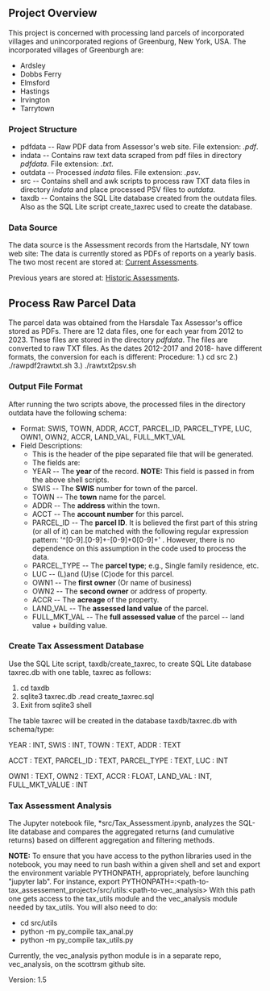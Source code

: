## Project Overview
This project is concerned with processing land parcels of incorporated villages and unincorporated regions of Greenburg, New York, USA.
The incorporated villages of Greenburgh are:
- Ardsley
- Dobbs Ferry
- Elmsford
- Hastings
- Irvington
- Tarrytown

### Project Structure
- pdfdata -- Raw PDF data from Assessor's web site. File extension: *.pdf*.
- indata  -- Contains raw text data scraped from pdf files in directory *pdfdata*. File extension: *.txt*.
- outdata -- Processed *indata* files. File extension: *.psv*. 
- src     -- Contains shell and awk scripts to process raw TXT data files in directory *indata*
             and place processed PSV files to *outdata*.
- taxdb   -- Contains the SQL Lite database created from the outdata files.
             Also as the SQL Lite script create_taxrec used to create the database.



### Data Source
The data source is the Assessment records from the Hartsdale, NY town web site:
The data is currently stored as PDFs of reports on a yearly basis. The two most recent 
are stored at: [Current Assessments](https://www.greenburghny.com/169/Assessment-Rolls).

Previous years are stored at: [Historic Assessments](https://www.greenburghny.com/604/Past-Assessment-Rolls).

## Process Raw Parcel Data
The parcel data was obtained from the Harsdale Tax Assessor's office stored as PDFs.
There are 12 data files, one for each year from 2012 to 2023.
These files are stored in the directory *pdfdata*.
The files are converted to raw TXT files. As the dates 2012-2017 and 2018- have different 
formats, the conversion for each is different:
Procedure:
1.) cd src
2.) ./rawpdf2rawtxt.sh
3.) ./rawtxt2psv.sh

### Output File Format
After running the two scripts above, 
the processed files in the directory outdata have the following schema:

- Format:  SWIS, TOWN, ADDR, ACCT, PARCEL_ID, PARCEL_TYPE, LUC, OWN1, OWN2, ACCR, LAND_VAL, FULL_MKT_VAL 
- Field Descriptions:
    - This is the header of the pipe separated file that will be generated.
    - The fields are:
    - YEAR          -- The **year** of the record. **NOTE:** This field is passed in from the above shell scripts.
    - SWIS          -- The **SWIS** number for town of the parcel.
    - TOWN          -- The **town** name for the parcel.
    - ADDR          -- The **address** within the town.
    - ACCT          -- The **account number** for this parcel.
    - PARCEL_ID     -- The **parcel ID**. It is believed the first part of this string (or all of it) can be 
                       matched with the following regular expression pattern: '^[0-9]\.[0-9]+-[0-9]+0[0-9]+' .
                       However, there is no dependence on this assumption in the code used to process the data.
    - PARCEL_TYPE   -- The **parcel type**; e.g., Single family residence, etc.
    - LUC           -- (L)and (U)se (C)ode for this parcel.
    - OWN1          -- The **first owner** (Or name of business)
    - OWN2          -- The **second owner** or address of property.
    - ACCR          -- The **acreage** of the property.
    - LAND_VAL      -- The **assessed land value** of the parcel.
    - FULL_MKT_VAL  -- The **full assessed value** of the parcel -- land value + building value.

### Create Tax Assessment Database
Use the SQL Lite script, taxdb/create_taxrec, to create SQL Lite database taxrec.db with one table, taxrec
as follows:
1. cd taxdb
2. sqlite3 taxrec.db
   .read create_taxrec.sql
3. Exit from sqlite3 shell

The table taxrec will be created in the database taxdb/taxrec.db with schema/type: 

YEAR : INT, SWIS : INT, TOWN : TEXT, ADDR : TEXT

ACCT : TEXT, PARCEL_ID : TEXT, PARCEL_TYPE : TEXT, LUC : INT

OWN1 : TEXT, OWN2 : TEXT, ACCR : FLOAT, LAND_VAL : INT, FULL_MKT_VALUE : INT


### Tax Assessment Analysis
The Jupyter notebook file, *src/Tax_Assessment.ipynb, analyzes the SQL-lite database and compares
the aggregated returns (and cumulative returns) based on different aggregation and filtering methods.

**NOTE:** To ensure that you have access to the python libraries used in the notebook, you may 
need to run bash within a given shell and set and export the environment variable
PYTHONPATH, appropriately, before launching "jupyter lab".
For instance, export PYTHONPATH=<existing-python-path>:<path-to-tax_assessement_project>/src/utils:<path-to-vec_analysis>
With this path one gets access to the tax_utils module and the vec_analysis module needed by tax_utils.
You will also need to do: 
- cd src/utils
- python -m py_compile tax_anal.py
- python -m py_compile tax_utils.py

Currently, the vec_analysis python module is in a separate repo, vec_analysis, on the scottrsm github site.


Version: 1.5
